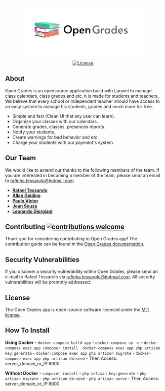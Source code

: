 <p align="center"><img src="https://github.com/RaFaTEOLI/open-grades/blob/master/public/plugins/images/logo_git.png?raw=true" width="400"></p>

<p align="center">
<a href="https://packagist.org/packages/laravel/framework"><img src="https://poser.pugx.org/laravel/framework/license.svg" alt="License"></a>
</p>

## About
Open Grades is an opensource application build with Laravel to manage class calendars, class grades and etc, it is made for students and teachers.
We believe that every school or independent teacher should have access to an easy system to manage his students, grades and much more for free.

- Simple and fast (Clean UI that any user can learn).
- Organize your classes with our calendars.
- Generate grades, classes, presences reports.
- Notify your students.
- Create warnings for bad behavior and etc.
- Charge your students with our payment's system

## Our Team

We would like to extend our thanks to the following members of the team. If you are interested in becoming a member of the team, please send an email to [rafinha.tessarolo@hotmail.com](mailto:rafinha.tessarolo@hotmail.com)

- **[Rafael Tessarolo](https://github.com/RaFaTEOLI)**
- **[Allan Galdino](https://github.com/GaldinoAllan)**
- **[Paulo Victor](https://github.com/paulovictor01)**
- **[Jean Souza](https://github.com/jeanhrsouza)**
- **[Leonardo Giorgiani](https://github.com/leogiorgiani)**

## Contributing [![contributions welcome](https://img.shields.io/badge/contributions-welcome-brightgreen.svg?style=flat)](https://github.com/RaFaTEOLI/open-grades/issues)

Thank you for considering contributing to Open Grades app! The contribution guide can be found in the [Open Grades documentation](#).

## Security Vulnerabilities

If you discover a security vulnerability within Open Grades, please send an e-mail to Rafael Tessarolo via [rafinha.tessarolo@hotmail.com](mailto:rafinha.tessarolo@hotmail.com). All security vulnerabilities will be promptly addressed.

## License

The Open Grades app is open-source software licensed under the [MIT license](https://opensource.org/licenses/MIT).

## How To Install

**Using Docker**
    - `docker-compose build app`
    - `docker-compose up -d`
    - `docker-compose exec app composer install`
    - `docker-compose exec app php artisan key:generate`
    - `docker-compose exec app php artisan migrate`
    - `docker-compose exec app php artisan db:seed`
    - Then Access: server_domain_or_IP:8000
    
**Without Docker**
    - `composer install`
    - `php artisan key:generate`
    - `php artisan migrate`
    - `php artisan db:seed`
    - `php artisan serve`
    - Then Access: server_domain_or_IP:8000
    
